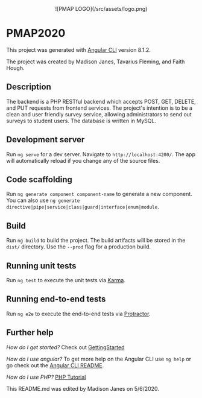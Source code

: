 <div align="center">![PMAP LOGO](/src/assets/logo.png)</div>

# PMAP2020

This project was generated with [Angular CLI](https://github.com/angular/angular-cli) version 8.1.2.

The project was created by Madison Janes, Tavarius Fleming, and Faith Hough.

## Description

The backend is a PHP RESTful backend which accepts POST, GET, DELETE, and PUT
requests from frontend services. The project's intention is to be a clean
and user friendly survey service, allowing administrators to send out surveys
to student users. The database is written in MySQL.


## Development server

Run `ng serve` for a dev server. Navigate to `http://localhost:4200/`. The app will automatically reload if you change any of the source files.

## Code scaffolding

Run `ng generate component component-name` to generate a new component. You can also use `ng generate directive|pipe|service|class|guard|interface|enum|module`.

## Build

Run `ng build` to build the project. The build artifacts will be stored in the `dist/` directory. Use the `--prod` flag for a production build.

## Running unit tests

Run `ng test` to execute the unit tests via [Karma](https://karma-runner.github.io).

## Running end-to-end tests

Run `ng e2e` to execute the end-to-end tests via [Protractor](http://www.protractortest.org/).

## Further help

*How do I get started?*
   Check out [GettingStarted](/GettingStarted.md)

*How do I use angular?*
To get more help on the Angular CLI use `ng help` or go check out the [Angular CLI README](https://github.com/angular/angular-cli/blob/master/README.md).

*How do I use PHP?*
[PHP Tutorial](https://www.w3schools.com/php/)

This README.md was edited by Madison Janes on 5/6/2020.
